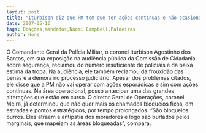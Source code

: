 ```yaml
---
layout: post
title: "Iturbison diz que PM tem que ter ações contínuas e não ocasionais. Meira manda acabar com bloqueios burros"
date: 2007-05-16
tags: Doações,mandados,Naomi Campbell,Palmeiras
author: None
---
```

O Comandante Geral da Pol&iacute;cia Militar, o coronel Iturbison Agostinho dos Santos, em sua exposi&ccedil;&atilde;o na audi&ecirc;ncia p&uacute;blica da Comiss&atilde;o de Cidadania sobre seguran&ccedil;a, reclamou do n&uacute;mero insuficiente de policiais e da baixa estima da tropa.
Na audi&ecirc;ncia, ele tamb&eacute;m reclamou da frouxid&atilde;o das penas e a demora no processo judici&aacute;rio.
Apesar dos problemas citados, ele disse que a PM n&atilde;o vai operar com a&ccedil;&otilde;es espor&aacute;dicas e sim com a&ccedil;&otilde;es continuas.
Na &aacute;rea operacional, posso antecipar uma das grandes altera&ccedil;&otilde;es que est&atilde;o em curso. O diretor Geral de Opera&ccedil;&otilde;es, coronel Meira, j&aacute; determinou que n&atilde;o quer mais os chamados bloqueios fixos, em estradas e pontos estrat&eacute;gicos, por tempo prolongados. &ldquo;S&atilde;o bloqueios burros. Eles atraem a antipatia dos moradores e logo s&atilde;o burlados pelos marginais, que mapeiam as &aacute;reas bloqueadas&rdquo;, compara. 